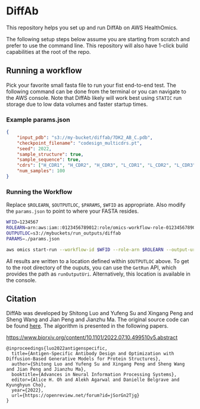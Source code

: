 # DiffAb

This repository helps you set up and run DiffAb on AWS HealthOmics.

The following setup steps below assume you are starting from scratch and prefer to use the command line. This repository will also have 1-click build capabilities at the root of the repo.

## Running a workflow

Pick your favorite small fasta file to run your fist end-to-end test. The following command can be done from the terminal or you can navigate to the AWS console. Note that DiffAb likely will work best using `STATIC` run storage due to low data volumes and faster startup times.

### Example params.json

```json
{
    "input_pdb": "s3://my-bucket/diffab/7DK2_AB_C.pdb",
    "checkpoint_filename": "codesign_multicdrs.pt",
    "seed": 2022,
    "sample_structure": true,
    "sample_sequence": true,
    "cdrs": ["H_CDR1", "H_CDR2", "H_CDR3", "L_CDR1", "L_CDR2", "L_CDR3"],
    "num_samples": 100
}
```
### Running the Workflow

Replace `$ROLEARN`, `$OUTPUTLOC`, `$PARAMS`, `$WFID` as appropriate. Also modify the `params.json` to point to where your FASTA resides.

```bash
WFID=1234567
ROLEARN=arn:aws:iam::0123456789012:role/omics-workflow-role-0123456789012-us-east-1
OUTPUTLOC=s3://mybuckets/run_outputs/diffab
PARAMS=./params.json

aws omics start-run --workflow-id $WFID --role-arn $ROLEARN --output-uri $OUTPUTLOC --storage-type STATIC --storage-capacity 4800 --parameters file://$PARAMS --name diffab
```
All results are written to a location defined within `$OUTPUTLOC` above. To get to the root directory of the ouputs, you can use the `GetRun` API, which provides the path as `runOutputUri`. Alternatively, this location is available in the console.

## Citation
DiffAb was developed by Shitong Luo and Yufeng Su and Xingang Peng and Sheng Wang and Jian Peng and Jianzhu Ma. The original source code can be found [here](https://github.com/luost26/diffab). The algorithm is presented in the following papers.

https://www.biorxiv.org/content/10.1101/2022.07.10.499510v5.abstract

```
@inproceedings{luo2022antigenspecific,
  title={Antigen-Specific Antibody Design and Optimization with Diffusion-Based Generative Models for Protein Structures},
  author={Shitong Luo and Yufeng Su and Xingang Peng and Sheng Wang and Jian Peng and Jianzhu Ma},
  booktitle={Advances in Neural Information Processing Systems},
  editor={Alice H. Oh and Alekh Agarwal and Danielle Belgrave and Kyunghyun Cho},
  year={2022},
  url={https://openreview.net/forum?id=jSorGn2Tjg}
}
```

